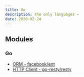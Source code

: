 ```yaml
---
title: Go
description: The only languages ~
date: 2020-02-24
---
```


## Modules

### Go

* [ORM - facebook/ent](https://github.com/facebook/ent)
* [HTTP Client - go-resty/resty](https://github.com/go-resty/resty)
